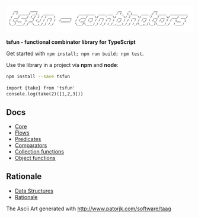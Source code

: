 ![alt](splash.png)                                            


**tsfun - functional combinator library for TypeScript**

Get started with `npm install; npm run build; npm test`.

Use the library in a project via **npm** and **node**:

```bash
npm install --save tsfun
```

```
import {take} from 'tsfun'
console.log(take(2)([1,2,3]))
```

## Docs

* [Core](doc/core.md)
* [Flows](doc/flow.md)
* [Predicates](doc/predicates.md)
* [Comparators](doc/comparators.md)
* [Collection functions](doc/coll.md)
* [Object functions](doc/objects.md)

## Rationale

* [Data Structures](doc/structures.md)
* [Rationale](doc/design.md) 
 
The Ascii Art generated with http://www.patorjk.com/software/taag



